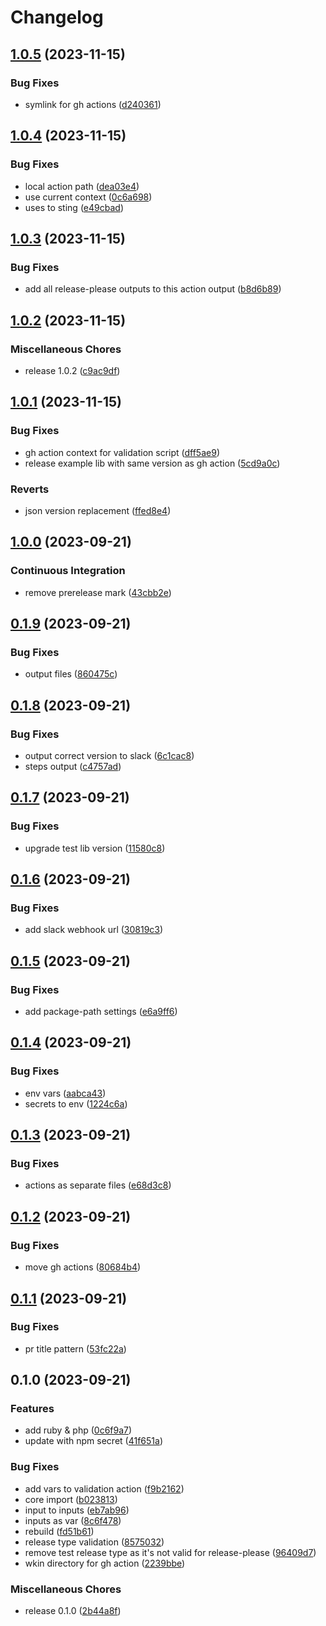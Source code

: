 # Changelog

## [1.0.5](https://github.com/DXHeroes/gh-action-auto-release/compare/v1.0.4...v1.0.5) (2023-11-15)


### Bug Fixes

* symlink for gh actions ([d240361](https://github.com/DXHeroes/gh-action-auto-release/commit/d2403612833752fc2d8f0b9d23cfecefac4e1d62))

## [1.0.4](https://github.com/DXHeroes/gh-action-auto-release/compare/v1.0.3...v1.0.4) (2023-11-15)


### Bug Fixes

* local action path ([dea03e4](https://github.com/DXHeroes/gh-action-auto-release/commit/dea03e4f888c25d22e6b30c6de0676ff1795e001))
* use current context ([0c6a698](https://github.com/DXHeroes/gh-action-auto-release/commit/0c6a698e753228f7128226c0ff6456ea75c15fc4))
* uses to sting ([e49cbad](https://github.com/DXHeroes/gh-action-auto-release/commit/e49cbadfd57e462d7994bc894fd8f99b17b09e6a))

## [1.0.3](https://github.com/DXHeroes/gh-action-auto-release/compare/v1.0.2...v1.0.3) (2023-11-15)


### Bug Fixes

* add all release-please outputs to this action output ([b8d6b89](https://github.com/DXHeroes/gh-action-auto-release/commit/b8d6b89d631eb30a50f4a44203f8c6205da07941))

## [1.0.2](https://github.com/DXHeroes/gh-action-auto-release/compare/v1.0.1...v1.0.2) (2023-11-15)


### Miscellaneous Chores

* release 1.0.2 ([c9ac9df](https://github.com/DXHeroes/gh-action-auto-release/commit/c9ac9dfe5e862c46136f15ca9a4d013bca6b9f44))

## [1.0.1](https://github.com/DXHeroes/gh-action-auto-release/compare/v1.0.0...v1.0.1) (2023-11-15)


### Bug Fixes

* gh action context for validation script ([dff5ae9](https://github.com/DXHeroes/gh-action-auto-release/commit/dff5ae9ebaf8705ee97ccff29e8af2330b67ffb5))
* release example lib with same version as gh action ([5cd9a0c](https://github.com/DXHeroes/gh-action-auto-release/commit/5cd9a0c3c029bb4a9b666e7f18709227b92e9cea))


### Reverts

* json version replacement ([ffed8e4](https://github.com/DXHeroes/gh-action-auto-release/commit/ffed8e4fc131a39129095c4b421d799a118cfaf1))

## [1.0.0](https://github.com/DXHeroes/gh-action-auto-release/compare/v0.1.9...v1.0.0) (2023-09-21)


### Continuous Integration

* remove prerelease mark ([43cbb2e](https://github.com/DXHeroes/gh-action-auto-release/commit/43cbb2e3ce1dc4f8d0905dce8b4ed3fe07d3497e))

## [0.1.9](https://github.com/DXHeroes/gh-action-auto-release/compare/v0.1.8...v0.1.9) (2023-09-21)


### Bug Fixes

* output files ([860475c](https://github.com/DXHeroes/gh-action-auto-release/commit/860475c66e08161624ce57cacc0de43e5192b81c))

## [0.1.8](https://github.com/DXHeroes/gh-action-auto-release/compare/v0.1.7...v0.1.8) (2023-09-21)


### Bug Fixes

* output correct version to slack ([6c1cac8](https://github.com/DXHeroes/gh-action-auto-release/commit/6c1cac896610b166c2866c57a4891f69c40ffd24))
* steps output ([c4757ad](https://github.com/DXHeroes/gh-action-auto-release/commit/c4757ad64c10ed9ba3c6c4de15c529d206702ca7))

## [0.1.7](https://github.com/DXHeroes/gh-action-auto-release/compare/v0.1.6...v0.1.7) (2023-09-21)


### Bug Fixes

* upgrade test lib version ([11580c8](https://github.com/DXHeroes/gh-action-auto-release/commit/11580c8a006e4d343d1083df972a323410471e6d))

## [0.1.6](https://github.com/DXHeroes/gh-action-auto-release/compare/v0.1.5...v0.1.6) (2023-09-21)


### Bug Fixes

* add slack webhook url ([30819c3](https://github.com/DXHeroes/gh-action-auto-release/commit/30819c35ba7756ffc3c81222793ef91e3ecb9a9b))

## [0.1.5](https://github.com/DXHeroes/gh-action-auto-release/compare/v0.1.4...v0.1.5) (2023-09-21)


### Bug Fixes

* add package-path settings ([e6a9ff6](https://github.com/DXHeroes/gh-action-auto-release/commit/e6a9ff6ab9858d81f12571f09ca101b90066a54e))

## [0.1.4](https://github.com/DXHeroes/gh-action-auto-release/compare/v0.1.3...v0.1.4) (2023-09-21)


### Bug Fixes

* env vars ([aabca43](https://github.com/DXHeroes/gh-action-auto-release/commit/aabca43f33bc5d8b3f4dfe51bd365f6384e8567c))
* secrets to env ([1224c6a](https://github.com/DXHeroes/gh-action-auto-release/commit/1224c6a17d14e8334ca002ca18a336d7f7ee1ed9))

## [0.1.3](https://github.com/DXHeroes/gh-action-auto-release/compare/v0.1.2...v0.1.3) (2023-09-21)


### Bug Fixes

* actions as separate files ([e68d3c8](https://github.com/DXHeroes/gh-action-auto-release/commit/e68d3c86f0fff2ac0dcd5a280b811b0dbbd9210d))

## [0.1.2](https://github.com/DXHeroes/gh-action-auto-release/compare/v0.1.1...v0.1.2) (2023-09-21)


### Bug Fixes

* move gh actions ([80684b4](https://github.com/DXHeroes/gh-action-auto-release/commit/80684b4c0227979d17a7c437ff385f00532b8929))

## [0.1.1](https://github.com/DXHeroes/gh-action-auto-release/compare/v0.1.0...v0.1.1) (2023-09-21)


### Bug Fixes

* pr title pattern ([53fc22a](https://github.com/DXHeroes/gh-action-auto-release/commit/53fc22ace479b4560562fceab3a6816e4f3eae7a))

## 0.1.0 (2023-09-21)


### Features

* add ruby & php ([0c6f9a7](https://github.com/DXHeroes/gh-action-auto-release/commit/0c6f9a77919a5873ea45ebb8ae552082e334697d))
* update with npm secret ([41f651a](https://github.com/DXHeroes/gh-action-auto-release/commit/41f651aacc330eaa0c0947537ed11452dd59b6ad))


### Bug Fixes

* add vars to validation action ([f9b2162](https://github.com/DXHeroes/gh-action-auto-release/commit/f9b21626ec65174df72099fd22ced32e8e56c86e))
* core import ([b023813](https://github.com/DXHeroes/gh-action-auto-release/commit/b02381360ce7e460d717c02ed07a915c5081885b))
* input to inputs ([eb7ab96](https://github.com/DXHeroes/gh-action-auto-release/commit/eb7ab96e40a3d76e4f8a10895b5fc6d9f927f574))
* inputs as var ([8c6f478](https://github.com/DXHeroes/gh-action-auto-release/commit/8c6f4784fc16b1ada15ff3670412c28c97e167d0))
* rebuild ([fd51b61](https://github.com/DXHeroes/gh-action-auto-release/commit/fd51b614057f9bce71a776e1e534bbfb2163c3a8))
* release type validation ([8575032](https://github.com/DXHeroes/gh-action-auto-release/commit/8575032db4c5b30d20f82843204f7c4553e21ae5))
* remove test release type as it's not valid for release-please ([96409d7](https://github.com/DXHeroes/gh-action-auto-release/commit/96409d72ff4d8d45e2337dd531b5525b643158a6))
* wkin directory for gh action ([2239bbe](https://github.com/DXHeroes/gh-action-auto-release/commit/2239bbe35a5962c727124c0cf8b8790edd0e721f))


### Miscellaneous Chores

* release 0.1.0 ([2b44a8f](https://github.com/DXHeroes/gh-action-auto-release/commit/2b44a8fd1e4a1245f3c1e06a00a3ca24969b5c99))
